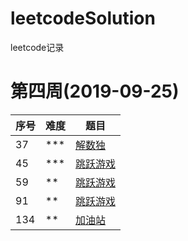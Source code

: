 # leetcodeSolution
leetcode记录

# 第四周(2019-09-25)

| 序号 | 难度 | 题目                                                         |
| ---- | ---- | ------------------------------------------------------------ |
| 37 | ***   | [解数独](https://leetcode-cn.com/problems/sudoku-solver/) |
| 45 | ***   | [跳跃游戏](https://leetcode-cn.com/problems/jump-game-ii/) |
| 59 | **   | [跳跃游戏](https://leetcode-cn.com/problems/spiral-matrix-ii/) |
| 91 | **   | [跳跃游戏](https://leetcode-cn.com/problems/decode-ways/) |
| 134 | **   | [加油站](https://leetcode-cn.com/problems/gas-station/) |

